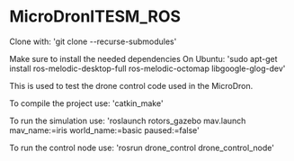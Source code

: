 # MicroDronITESM_ROS
Clone with:
'git clone --recurse-submodules'

Make sure to install the needed dependencies
On Ubuntu: 
'sudo apt-get install ros-melodic-desktop-full ros-melodic-octomap libgoogle-glog-dev'

This is used to test the drone control code used in the MicroDron.

To compile the project use:
'catkin_make'

To run the simulation use:
'roslaunch rotors_gazebo mav.launch mav_name:=iris world_name:=basic paused:=false'

To run the control node use:
'rosrun drone_control drone_control_node'